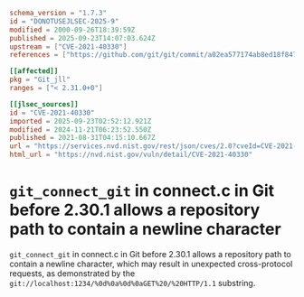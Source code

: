 ```toml
schema_version = "1.7.3"
id = "DONOTUSEJLSEC-2025-9"
modified = 2000-09-26T18:39:59Z
published = 2025-09-23T14:07:03.624Z
upstream = ["CVE-2021-40330"]
references = ["https://github.com/git/git/commit/a02ea577174ab8ed18f847cf1693f213e0b9c473", "https://github.com/git/git/compare/v2.30.0...v2.30.1", "https://lists.debian.org/debian-lts-announce/2022/10/msg00014.html", "https://github.com/git/git/commit/a02ea577174ab8ed18f847cf1693f213e0b9c473", "https://github.com/git/git/compare/v2.30.0...v2.30.1", "https://lists.debian.org/debian-lts-announce/2022/10/msg00014.html"]

[[affected]]
pkg = "Git_jll"
ranges = ["< 2.31.0+0"]

[[jlsec_sources]]
id = "CVE-2021-40330"
imported = 2025-09-23T02:52:12.921Z
modified = 2024-11-21T06:23:52.550Z
published = 2021-08-31T04:15:10.667Z
url = "https://services.nvd.nist.gov/rest/json/cves/2.0?cveId=CVE-2021-40330"
html_url = "https://nvd.nist.gov/vuln/detail/CVE-2021-40330"
```

# `git_connect_git` in connect.c in Git before 2.30.1 allows a repository path to contain a newline character

`git_connect_git` in connect.c in Git before 2.30.1 allows a repository path to contain a newline character, which may result in unexpected cross-protocol requests, as demonstrated by the `git://localhost:1234/%0d%0a%0d%0aGET%20/%20HTTP/1.1` substring.

